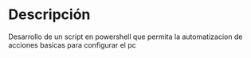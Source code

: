 # Descripción

Desarrollo de un script en powershell que permita la automatizacion de acciones basicas para configurar el pc

